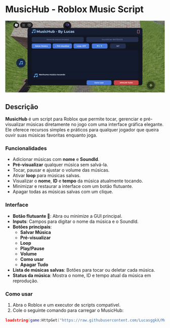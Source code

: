 # MusicHub - Roblox Music Script

![MusicHub UI](https://github.com/LucasggkX/MusicOnRoblox/blob/main/Image)

## Descrição

**MusicHub** é um script para Roblox que permite tocar, gerenciar e pré-visualizar músicas diretamente no jogo com uma interface gráfica elegante. Ele oferece recursos simples e práticos para qualquer jogador que queira ouvir suas músicas favoritas enquanto joga.

### Funcionalidades

- Adicionar músicas com **nome** e **SoundId**.  
- **Pré-visualizar** qualquer música sem salvá-la.  
- Tocar, pausar e ajustar o volume das músicas.  
- Ativar **loop** para músicas salvas.  
- Visualizar o **nome**, **ID** e **tempo** da música atualmente tocando.  
- Minimizar e restaurar a interface com um botão flutuante.  
- Apagar todas as músicas salvas com um clique.  

### Interface

- **Botão flutuante 🎵**: Abra ou minimize a GUI principal.  
- **Inputs**: Campos para digitar o nome da música e o SoundId.  
- **Botões principais**:
  - **Salvar Música**
  - **Pré-visualizar**
  - **Loop**
  - **Play/Pause**
  - **Volume**
  - **Como usar**
  - **Apagar Tudo**
- **Lista de músicas salvas**: Botões para tocar ou deletar cada música.  
- **Status da música**: Mostra o nome, ID e tempo atual da música em reprodução.  

### Como usar

1. Abra o Roblox e um executor de scripts compatível.  
2. Cole o seguinte comando para carregar o MusicHub:

```lua
loadstring(game:HttpGet("https://raw.githubusercontent.com/LucasggkX/MusicOnRoblox/refs/heads/main/Protected_6864152412014451.lua.txt"))()
